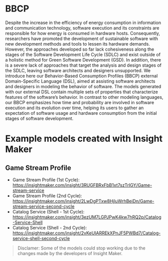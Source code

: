 # BBCP

Despite the increase in the efficiency of energy consumption in information and communication technology, software execution
and its constraints are responsible for how energy is consumed in hardware hosts. Consequently, researchers have promoted the
development of sustainable software with new development methods and tools to lessen its hardware demands. However, the
approaches developed so far lack cohesiveness along the stages of the Software Development Life Cycle (SDLC) and exist outside
of a holistic method for Green Software Development (GSD). In addition, there is a severe lack of approaches that target the
analysis and design stages of the SDLC, leaving software architects and designers unsupported. We introduce here our
Behavior-Based Consumption Profiles (BBCP) external Domain-Specific Language (DSL), aimed at assisting software architects
and designers in modeling the behavior of software. The models generated with our external DSL contain multiple sets of properties
that characterize features of the software’s behavior. In contrast to other modeling languages, our BBCP emphasizes how time and
probability are involved in software execution and its evolution over time, helping its users to gather an expectation of software
usage and hardware consumption from the initial stages of software development. 

# Example models created with Insight Maker
## Game Stream Profile
- Game Stream Profile (1st Cycle): https://insightmaker.com/insight/3RUGFBRxFbB1xt7szTrIGY/Game-stream-service
- Game Stream Profile (2nd Cycle):  https://insightmaker.com/insight/2LwDgPTxw8HjluWrhBeiDn/Game-stream-service-second-cycle
- Catalog Service (Shell - 1st Cycle): https://insightmaker.com/insight/3ezUM7LGPJPwK4kw7hRQ2p/Catalog-Service-Shell
- Catalog Service (Shell - 2nd Cycle): https://insightmaker.com/insight/2vKeUIARREkXPnJF5PWBd7/Catalog-service-shell-second-cycle
> Disclamer: Some of the models could stop working due to the changes made by the developers of Insight Maker.
